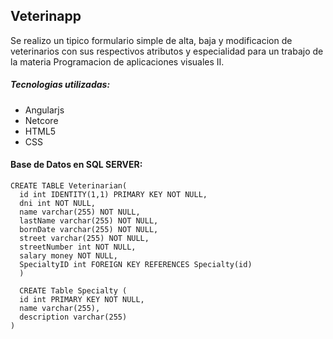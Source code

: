 ## Veterinapp

Se realizo un tipico formulario simple de alta, baja y modificacion de veterinarios con sus respectivos atributos y especialidad para un trabajo de la materia Programacion de aplicaciones visuales II.
 
##### Tecnologias utilizadas:

- Angularjs
- Netcore
- HTML5 
- CSS 

#### Base de Datos en SQL SERVER:

```
CREATE TABLE Veterinarian(
  id int IDENTITY(1,1) PRIMARY KEY NOT NULL,  
  dni int NOT NULL,  
  name varchar(255) NOT NULL,  
  lastName varchar(255) NOT NULL,
  bornDate varchar(255) NOT NULL,
  street varchar(255) NOT NULL,
  streetNumber int NOT NULL,
  salary money NOT NULL,
  SpecialtyID int FOREIGN KEY REFERENCES Specialty(id)
  )

  CREATE Table Specialty (
  id int PRIMARY KEY NOT NULL,
  name varchar(255),
  description varchar(255)
)
```







